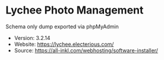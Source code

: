 # Lychee Photo Management

Schema only dump exported via phpMyAdmin

- Version: 3.2.14
- Website: https://lychee.electerious.com/
- Source: https://all-inkl.com/webhosting/software-installer/
